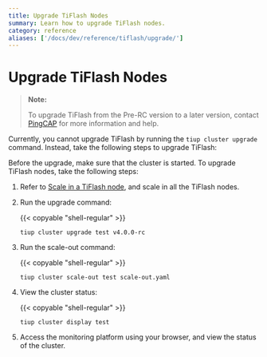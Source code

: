 ```yaml
---
title: Upgrade TiFlash Nodes
summary: Learn how to upgrade TiFlash nodes.
category: reference
aliases: ['/docs/dev/reference/tiflash/upgrade/']
---
```


# Upgrade TiFlash Nodes

> **Note:**
>
> To upgrade TiFlash from the Pre-RC version to a later version, contact [PingCAP](mailto:info@pingcap.com) for more information and help.

Currently, you cannot upgrade TiFlash by running the `tiup cluster upgrade` command. Instead, take the following steps to upgrade TiFlash:

Before the upgrade, make sure that the cluster is started. To upgrade TiFlash nodes, take the following steps:

1. Refer to [Scale in a TiFlash node](/scale-tidb-using-tiup.md#sclale-in-a-tiflash-node), and scale in all the TiFlash nodes.

2. Run the upgrade command:

    {{< copyable "shell-regular" >}}

    ```shell
    tiup cluster upgrade test v4.0.0-rc
    ```

3. Run the scale-out command:

    {{< copyable "shell-regular" >}}

    ```shell
    tiup cluster scale-out test scale-out.yaml
    ```

4. View the cluster status:

    {{< copyable "shell-regular" >}}

    ```shell
    tiup cluster display test
    ```

5. Access the monitoring platform using your browser, and view the status of the cluster.
